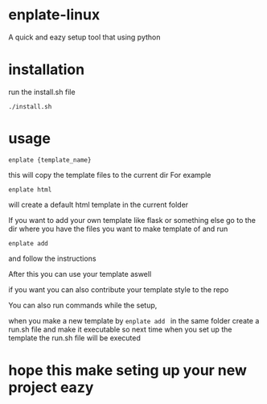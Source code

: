 # enplate-linux
A quick and eazy setup tool that using python

# installation
run the install.sh file
```shell
./install.sh
```
# usage
```shell
enplate {template_name}
```
this will copy the template files to the current dir
For example 
```shell
enplate html
```
will create a default html template in the current folder

If you want to add your own template like flask or something else go to the dir where you have the files you want to make template of and run
```shell
enplate add
```
and follow the instructions

After this you can use your template aswell

if you want you can also contribute your template style to the repo

You can also run commands while the setup, 

when you make a new template by  ```enplate add ``` 
in the same folder create a run.sh file and make it executable 
so next time when you set up the template the run.sh file will be executed
# hope this make seting up your new project eazy 
